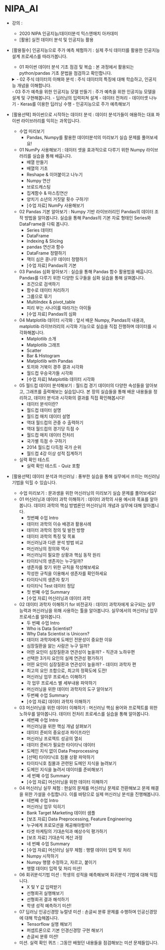 # NIPA_AI

- 강의 :
  - 2020 NIPA 인공지능/데이터분석 믹스앤매치 아카데미
  - [활용] 실전 데이터 분석 및 인공지능 활용

- [활용필수] 인공지능으로 주가 예측 체험하기 : 실제 주식 데이터를 활용한 인공지능 설계 프로세스를 따라가봅니다.
  - 01 파이썬 데이터 분석 기초 점검 및 복습 : 본 과정에서 활용되는 python/pandas 기초 문법을 점검하고 확인합니다.
  <details>
  <summary>- 02 주식 데이터의 이해와 분석 : 주식 데이터의 특징에 대해 학습하고, 인공지능 개념을 이해합니다.</summary>
    - 인공지능/머신러닝 개론
    - 주식 데이터의 이해
    - 주식 데이터 이해하기
    - 새로운 데이터 만들어 삽입하기
    - 이동평균 5일선 시각화하기
    - 주가, 이동평균선 시각화하기
    - 주가 변동률 계산
    - 변동률 시각화하기
    - 변동률 분포 시각화하기
    - 캔들 차트 시각화하기
  </details>
  - 03 주가 예측을 위한 인공지능 모델 만들기 : 주가 예측을 위한 인공지능 모델을 설계 및 구현해봅니다.
    - 딥러닝의 입력피쳐 설계
    - 데이터 전처리
    - 데이터셋 나누기
    - Keras를 이용한 딥러닝 수행
    - 인공지능으로 주가 예측해보기

- [활용선택] 파이썬으로 시작하는 데이터 분석 : 데이터 분석가들이 애용하는 대표 파이썬 라이브러리를 익히는 과목입니다.
  - 수업 미리보기
    - Pandas, Numpy를 활용한 데이터분석의 미리보기 실습 문제를 풀어보세요!
  - 01 NumPy 사용해보기 : 데이터 셋을 효과적으로 다루기 위한 Numpy 라이브러리를 실습을 통해 배웁니다.
    - 배열 만들기
    - 배열의 기초
    - Reshape & 이어붙이고 나누기
    - Numpy 연산
    - 브로드캐스팅
    - 집계함수 & 마스킹연산
    - 양치기 소년의 거짓말 횟수 구하기!
    - [수업 자료] NumPy 사용해보기
  - 02 Pandas 기본 알아보기 : Numpy 기반 라이브러리인 Pandas의 데이터 조작 방법을 알아봅니다. 실습을 통해 Pandas의 기본 자료 형태인 Series와 DataFrame을 다뤄 봅니다.
    - Series 데이터
    - DataFrame
    - Indexing & Slicing
    - pandas 연산과 함수
    - DataFrame 정렬하기
    - 잭이 심은 콩나무 데이터 정렬하기
    - [수업 자료] Pandas의 기본
  - 03 Pandas 심화 알아보기 : 실습을 통해 Pandas 함수 활용법을 배웁니다. Pandas를 다루기 위한 다양한 도구들을 심화 실습을 통해 살펴봅니다.
    - 조건으로 검색하기
    - 함수로 데이터 처리하기
    - 그룹으로 묶기
    - MultiIndex & pivot_table
    - 피리 부는 사나이를 따라가는 아이들
    - [수업 자료] Pandas의 심화
  - 04 Matplotlib 데이터 시각화 : 앞서 배운 Numpy, Pandas의 내용과, matplotlib 라이브러리의 시각화 기능으로 실습을 직접 진행하며 데이터를 시각화해봅니다.
    - Matplotlib 소개
    - Matplotlib 그래프
    - Scatter
    - Bar & Histogram
    - Matplotlib with Pandas
    - 토끼와 거북이 경주 결과 시각화
    - 월드컵 우승국가들 시각화
    - [수업 자료] Matplotlib 데이터 시각화
  - 05 월드컵 데이터 분석해보기 : 월드컵 경기 데이터의 다양한 속성들을 알아보고, 그래프를 출력해보는 실습입니다. 본 장의 실습들을 통해 배운 내용들을 정리하고, 데이터 분석과 시각화의 결과를 직접 확인해봅시다!
    - 데이터 분석이란?
    - 월드컵 데이터 설명
    - 월드컵 매치 데이터 설명
    - 역대 월드컵의 관중 수 출력하기
    - 역대 월드컵의 경기당 득점 수
    - 월드컵 매치 데이터 전처리
    - 국가별 득점 수 구하기
    - 2014 월드컵 다득점 국가 순위
    - 월드컵 4강 이상 성적 집계하기
  - 실력 확인 테스트
    - 실력 확인 테스트 - Quiz 포함

- [활용선택] 데이터 분석과 머신러닝 : 풍부한 실습을 통해 실무에서 쓰이는 머신러닝 기법을 익힐 수 있습니다.
  - 수업 미리보기 : 문과생을 위한 머신러닝의 미리보기 실습 문제를 풀어보세요!
  - 01 머신러닝과 데이터 과학 이해하기 : 데이터 과학의 사용 예시와 목표를 알아봅니다. 데이터 과학의 핵심 방법론인 머신러닝의 개념과 실무에 대해 알아봅니다.
    - 첫번째 수업 Intro
    - 데이터 과학의 이슈 배경과 활용사례
    - 데이터 과학의 정의 및 발전 방향
    - 데이터 과학의 특징 및 목표
    - 머신러닝과 다른 분석 방법 비교
    - 머신러닝의 정의와 역사
    - 머신러닝이 필요한 상황과 핵심 동작 원리
    - 타이타닉의 생존자는 누구일까?
    - 생존자를 찾기 위한 규칙을 작성해보세요
    - 작성한 규칙을 이용해서 생존자를 확인하세요
    - 타이타닉의 생존자 찾기
    - 타이타닉 Test 데이터 정답
    - 첫 번째 수업 Summary
    - [수업 자료] 머신러닝과 데이터 과학
  - 02 데이터 과학자 이해하기 for 비전공자 : 데이터 과학자에게 요구되는 실무 능력과 머신러닝을 위해 사용하는 툴을 알아봅니다. 실무에서의 머신러닝 업무 프로세스를 알아봅니다.
    - 두 번째 수업 Intro
    - Who is Data Scientist?
    - Why Data Scientist is Unicorn?
    - 데이터 과학자에게 도메인 전문성이 중요한 이유
    - 심장질환을 앓는 사람은 누구 일까?
    - 어떤 요인이 심장질환과 연관성이 높을까? - 직관과 노하우편
    - 선택한 3가지 요인의 실제 연관성 평가하기
    - 어떤 요인이 심장질환과 연관성이 높을까? - 데이터 과학자 편
    - 최고의 요인 조합으로, 최고의 정확도에 도전!
    - 머신러닝 업무 프로세스 이해하기
    - 각 업무 프로세스 별 세부내용 파악하기
    - 머신러닝을 위한 데이터 과학자의 도구 알아보기
    - 두번째 수업 Summary
    - [수업 자료] 데이터 과학자 이해하기
  - 03 머신러닝을 위한 데이터 이해하기 : 머신러닝 핵심 용어와 프로젝트를 위한 노하우를 알아봅니다. 데이터 전처리 프로세스를 실습을 통해 알아봅니다.
    - 세번째 수업 Intro
    - 머신러닝을 위한 핵심 개념 살펴보기 
    - 데이터 준비의 중요성과 파이프라인
    - 머신러닝 프로젝트 성공의 열쇠
    - 데이터 준비가 필요한 타이타닉 데이터
    - 도메인 지식 없이 Data Preprocessing
    - [선택] 타이타닉호 침몰 상황 파악하기
    - 타이타닉호 침몰과 관련된 도메인 지식을 늘려보기
    - 도메인 지식을 늘려서 데이터를 준비해보기
    - 세 번째 수업 Summary
    - [수업 자료] 머신러닝을 위한 데이터 이해하기
  - 04 머신러닝 실무 체험 : 현실의 문제를 머신러닝 문제로 전환해보고 문제 해결을 위한 가설을 수립합니다. 이를 바탕으로 실제 머신러닝 분석을 진행해봅니다.
    - 네번째 수업 Intro
    - 머신러닝 업무 익히기
    - Bank Target Marketing 데이터 샘플
    - [보조 자료] Data Preprocessing, Feature Engineering
    - 누구에게 프로모션을 제공해야할까?
    - 타겟 마케팅의 기대손익과 예상수익 평가하기
    - [보조 자료] 기대손익 계산 과정
    - 네 번째 수업 Summary
    - [수업 자료] 머신러닝 실무 체험 : 행렬 데이터 입력 및 처리
    - Numpy 시작하기
    - Numpy 행렬 수정하고, 자르고, 붙이기
    - 행렬 데이터 입력 및 처리 미션!
  - 06 회귀분석기법 미션 : 학생의 성적을 예측해보며 회귀분석 기법에 대해 익힙니다.
    - X 및 Y 값 입력받기
    - 선형회귀 실행해보기
    - 선형회귀 결과 해석하기
    - 학생 성적 예측하기 미션!
  - 07 딥러닝 인공신경망 뉴럴넷 미션 : 손글씨 분류 문제를 수행하며 인공신경망에 대해 학습해봅니다.
    - Tensorflow 실행 해보기
    - 퍼셉트론으로 기본 인경신경망 구현 해보기
    - 손글씨 분류 미션!
  - 미션. 실력 확인 퀴즈 : 그동안 배웠던 내용들을 점검해보는 미션 문제들입니다.

